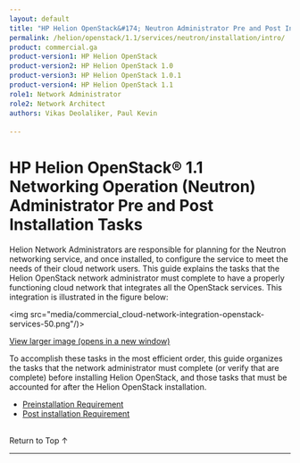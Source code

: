 ```yaml
---
layout: default
title: "HP Helion OpenStack&#174; Neutron Administrator Pre and Post Installation"
permalink: /helion/openstack/1.1/services/neutron/installation/intro/
product: commercial.ga
product-version1: HP Helion OpenStack
product-version2: HP Helion OpenStack 1.0
product-version3: HP Helion OpenStack 1.0.1
product-version4: HP Helion OpenStack 1.1
role1: Network Administrator
role2: Network Architect
authors: Vikas Deolaliker, Paul Kevin

---
```

<!--PUBLISHED-->


<script>

function PageRefresh {
onLoad="window.refresh"
}

PageRefresh();

</script>
<!--
<p style="font-size: small;"> <a href="/helion/openstack/1.1/">&#9664; PREV | <a href="/helion/openstack/1.1/">&#9650; UP</a> | <a href="/helion/openstack/1.1/faq/">NEXT &#9654; </a></p>--->

# HP Helion OpenStack&reg; 1.1 Networking Operation (Neutron) Administrator Pre and Post Installation Tasks

Helion Network Administrators are responsible for planning for the Neutron networking service, and once installed, to configure the service to meet the needs of their cloud network users. This guide explains the tasks that the Helion OpenStack network administrator must complete to have a properly functioning cloud network that integrates all the OpenStack services. This integration is illustrated in the figure below:

<img src="media/commercial_cloud-network-integration-openstack-services-50.png"/)>



<a href="javascript:window.open('/content/documentation/media/commercial_cloud-network-integration-openstack-services.png','_blank','toolbar=no,menubar=no,resizable=yes,scrollbars=yes')">View larger image (opens in a new window)</a>


To accomplish these tasks in the most efficient order, this guide organizes the tasks that the network administrator must complete (or verify that are complete) before installing Helion OpenStack, and those tasks that must be accounted for after the Helion OpenStack installation. 

* [Preinstallation Requirement](/helion/openstack/1.1/services/neutron/pre/installation/)
* [Post installation Requirement](/helion/openstack/1.1/services/neutron/post/installation/)


<br />
 <a href="#top" style="padding:14px 0px 14px 0px; text-decoration: none;"> Return to Top &#8593; </a>

----